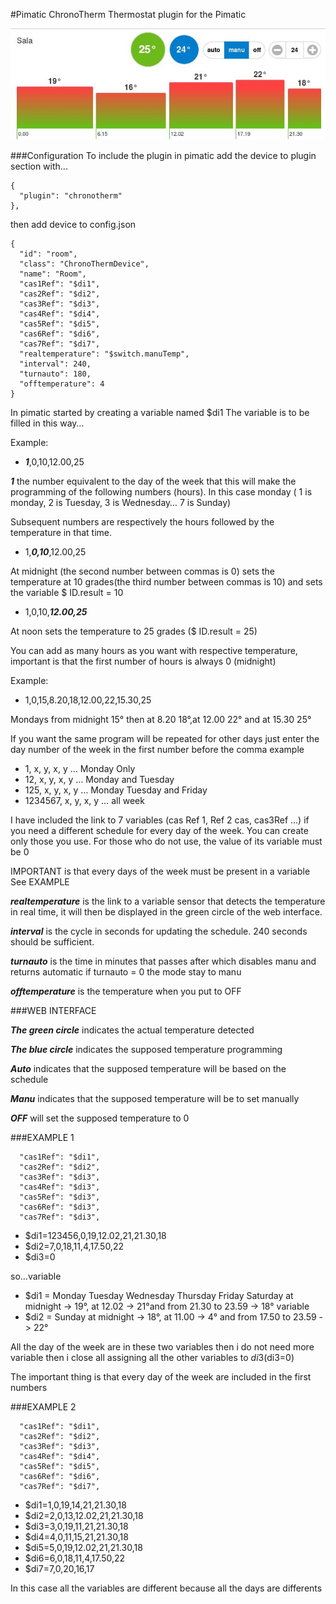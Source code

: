 #Pimatic ChronoTherm
Thermostat plugin for the Pimatic

![alt tag](https://github.com/AleZac/pimatic-chronotherm/blob/master/screenshot/ChronoTherm.png)

###Configuration
To include the plugin in pimatic add the device to plugin section with...
```
{
  "plugin": "chronotherm"
},
```
then add device to config.json
```
{
  "id": "room",
  "class": "ChronoThermDevice",
  "name": "Room",
  "cas1Ref": "$di1",
  "cas2Ref": "$di2",
  "cas3Ref": "$di3",
  "cas4Ref": "$di4",
  "cas5Ref": "$di5",
  "cas6Ref": "$di6",
  "cas7Ref": "$di7",
  "realtemperature": "$switch.manuTemp",
  "interval": 240,
  "turnauto": 180,
  "offtemperature": 4
}
```

In pimatic started by creating a variable named $di1
The variable is to be filled in this way…

Example:
- ***1***,0,10,12.00,25

***1*** the number equivalent to the day of the week that this will make the programming of the following numbers (hours).
In this case monday ( 1 is monday, 2 is Tuesday, 3 is Wednesday… 7 is Sunday)

Subsequent numbers are respectively the hours followed by the temperature in that time.
- 1,***0,10***,12.00,25

At midnight (the second number between commas is 0) sets the temperature at 10 grades(the third number between commas is 10) and sets the variable $ ID.result = 10

- 1,0,10,***12.00,25***

At noon sets the temperature to 25 grades ($ ID.result = 25)

You can add as many hours as you want with respective temperature,
important is that the first number of hours is always 0 (midnight)

Example:
- 1,0,15,8.20,18,12.00,22,15.30,25

Mondays from midnight 15° then at 8.20 18°,at 12.00 22° and at 15.30 25°

If you want the same program will be repeated for other days
just enter the day number of the week in the first number before the comma
example
- 1, x, y, x, y … Monday Only
- 12, x, y, x, y … Monday and Tuesday
- 125, x, y, x, y … Monday Tuesday and Friday
- 1234567, x, y, x, y … all week

I have included the link to 7 variables (cas Ref 1, Ref 2 cas, cas3Ref …) if you need a different schedule for every day of the week.
You can create only those you use.
For those who do not use, the value of its variable must be 0

IMPORTANT is that every days of the week must be present in a variable
See EXAMPLE

***realtemperature*** is the link to a variable sensor that detects the temperature in real time, it will then be displayed in the green circle of the web interface.

***interval*** is the cycle in seconds for updating the schedule.
240 seconds should be sufficient.

***turnauto*** is the time in minutes that passes after which disables manu and returns automatic
if turnauto = 0 the mode stay to manu

***offtemperature*** is the temperature when you put to OFF

###WEB INTERFACE

***The green circle*** indicates the actual temperature detected

***The blue circle*** indicates the supposed temperature programming

***Auto*** indicates that the supposed temperature will be based on the schedule

***Manu*** indicates that the supposed temperature will be to set manually

***OFF*** will set the supposed temperature to 0

###EXAMPLE 1
```
  "cas1Ref": "$di1",
  "cas2Ref": "$di2",
  "cas3Ref": "$di3",
  "cas4Ref": "$di3",
  "cas5Ref": "$di3",
  "cas6Ref": "$di3",
  "cas7Ref": "$di3",
```
- $di1=123456,0,19,12.02,21,21.30,18
- $di2=7,0,18,11,4,17.50,22
- $di3=0

so…variable
- $di1 = Monday Tuesday Wednesday Thursday Friday Saturday at midnight -> 19°,
at 12.02 -> 21°and from 21.30 to 23.59 -> 18°
variable
- $di2 = Sunday at midnight -> 18°, at 11.00 -> 4° and from 17.50 to 23.59 -> 22°

All the day of the week are in these two variables then i do not need more variable then i close all assigning all the other variables to $di3 ($di3=0)

The important thing is that every day of the week are included in the first numbers

###EXAMPLE 2
```
  "cas1Ref": "$di1",
  "cas2Ref": "$di2",
  "cas3Ref": "$di3",
  "cas4Ref": "$di4",
  "cas5Ref": "$di5",
  "cas6Ref": "$di6",
  "cas7Ref": "$di7",
```
- $di1=1,0,19,14,21,21.30,18
- $di2=2,0,13,12.02,21,21.30,18
- $di3=3,0,19,11,21,21.30,18
- $di4=4,0,11,15,21,21.30,18
- $di5=5,0,19,12.02,21,21.30,18
- $di6=6,0,18,11,4,17.50,22
- $di7=7,0,20,16,17

In this case all the variables are different because all the days are differents

